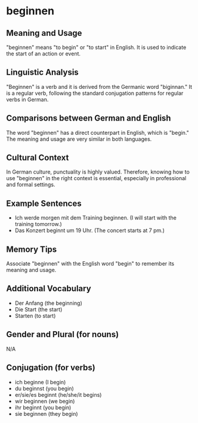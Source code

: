 # beginnen
## Meaning and Usage
"beginnen" means "to begin" or "to start" in English. It is used to indicate the start of an action or event.

## Linguistic Analysis
"Beginnen" is a verb and it is derived from the Germanic word "biginnan." It is a regular verb, following the standard conjugation patterns for regular verbs in German.

## Comparisons between German and English
The word "beginnen" has a direct counterpart in English, which is "begin." The meaning and usage are very similar in both languages.

## Cultural Context
In German culture, punctuality is highly valued. Therefore, knowing how to use "beginnen" in the right context is essential, especially in professional and formal settings.

## Example Sentences
- Ich werde morgen mit dem Training beginnen. (I will start with the training tomorrow.)
- Das Konzert beginnt um 19 Uhr. (The concert starts at 7 pm.)

## Memory Tips
Associate "beginnen" with the English word "begin" to remember its meaning and usage.

## Additional Vocabulary
- Der Anfang (the beginning)
- Die Start (the start)
- Starten (to start)

## Gender and Plural (for nouns)
N/A

## Conjugation (for verbs)
- ich beginne (I begin)
- du beginnst (you begin)
- er/sie/es beginnt (he/she/it begins)
- wir beginnen (we begin)
- ihr beginnt (you begin)
- sie beginnen (they begin)
